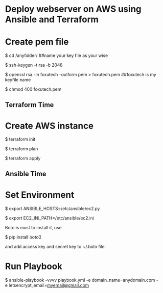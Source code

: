 # Deploy webserver on AWS using Ansible and Terraform

# Create pem file

$ cd /anyfolder/   ##name your key file as your wise

$ ssh-keygen -t rsa -b 2048

$ openssl rsa -in foxutech -outform pem > foxutech.pem   ##foxutech is my keyfile name

$ chmod 400 foxutech.pem

## Terraform Time
# Create AWS instance
$ terraform init

$ terraform plan

$ terraform apply


## Ansible Time
# Set Environment
$ export ANSIBLE_HOSTS=/etc/ansible/ec2.py

$ export EC2_INI_PATH=/etc/ansible/ec2.ini

Boto is must to install it, use 

$ pip install boto3

and add access key and secret key to ~/.boto file.

# Run Playbook

$ ansible-playbook -vvvv playbook.yml -e domain_name=anydomain.com -e letsencrypt_email=myemail@gmail.com
